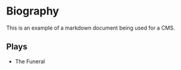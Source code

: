 <script>
	import '$lib/styles/house.scss';
</script>

# Biography

This is an example of a markdown document being used for a CMS.

## Plays

- The Funeral
